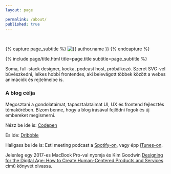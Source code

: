 ```yaml
---
layout: page

permalink: /about/
published: true
---
```


<div class="page" markdown="1">

{% capture page_subtitle %}
<img style="margin-top: 2rem;" 
    class="me"
    alt="{{ author.name }}"
    src="{{ site.author.photo | relative_url }}"
    srcset="{{ site.author.photo2x | relative_url }} 2x"
/>
{% endcapture %}

{% include page/title.html title=page.title subtitle=page_subtitle %} 

Soma, full-stack designer, kocka, podcast host, próbálkozó. Szeret SVG-vel bűvészkedni, lelkes hobbi frontendes, aki belevágott többek között a webes animációk és rejtelmeibe is.

### A blog célja
Megosztani a gondolataimat, tapasztalataimat UI, UX és frontend fejlesztés témakörében. Bízom benne, hogy a blog írásával fejlődni fogok és új embereket megismerni.

Nézz be ide is: <a href="https://codepen.io/szsoma" target="_blank">Codepen</a>

És ide: <a href="https://dribbble.com/szsoma" target="_blank">Dribbble</a>

Hallgass be ide is: Esti meeting podcast a <a href="https://open.spotify.com/show/18Jwjn0wFnvaklJKW8PouZ?si=o-B9y4KlSNWqiYaqdPiXgw" target="_blank">Spotify-on</a>, vagy épp <a href="https://itunes.apple.com/hu/podcast/esti-meeting/id1379086475?l=hu&mt=2" target="_blank">iTunes-on</a>.

Jelenleg egy 2017-es MacBook Pro-val nyomja és Kim Goodwin <a href="https://www.amazon.com/Designing-Digital-Age-Human-Centered-Products/dp/0470229101" target="_blank">Designing for the Digital Age: How to Create Human-Centered Products and Services
</a> című könyvét olvassa.

</div>
